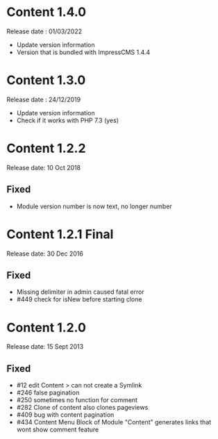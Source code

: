 # Content 1.4.0
Release date : 01/03/2022
- Update version information
- Version that is bundled with ImpressCMS 1.4.4

# Content 1.3.0
Release date : 24/12/2019
- Update version information
- Check if it works with PHP 7.3 (yes)

# Content 1.2.2
Release date: 10 Oct 2018
## Fixed
 * Module version number is now text, no longer number
 
# Content 1.2.1 Final
Release date: 30 Dec 2016
## Fixed
 * Missing delimiter in admin caused fatal error
 * #449 check for isNew before starting clone
 
# Content 1.2.0
Release date: 15 Sept 2013

## Fixed
* #12 edit Content > can not create a Symlink
* #246 false pagination
* #250 sometimes no function for comment
* #282 Clone of content also clones pageviews
* #409 bug with content pagination
* #434 Content Menu Block of Module "Content" generates links that wont show comment feature
